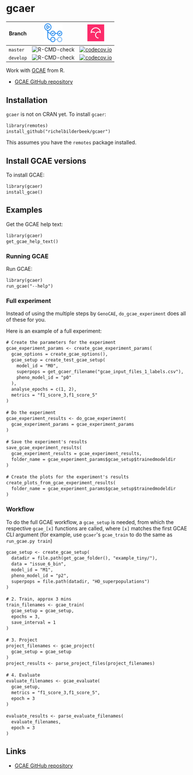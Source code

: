 # gcaer

Branch   |[![GitHub Actions logo](man/figures/GitHubActions.png)](https://github.com/richelbilderbeek/gcaer/actions)|[![Codecov logo](man/figures/Codecov.png)](https://www.codecov.io)
---------|----------------------------------------------------------------------------------------------------------|--------------------------------------------------------------------------------------------------------------------------------------------------------------
`master` |![R-CMD-check](https://github.com/richelbilderbeek/gcaer/workflows/R-CMD-check/badge.svg?branch=master)   |[![codecov.io](https://codecov.io/github/richelbilderbeek/gcaer/coverage.svg?branch=master)](https://codecov.io/github/richelbilderbeek/gcaer/branch/master)
`develop`|![R-CMD-check](https://github.com/richelbilderbeek/gcaer/workflows/R-CMD-check/badge.svg?branch=develop)  |[![codecov.io](https://codecov.io/github/richelbilderbeek/gcaer/coverage.svg?branch=develop)](https://codecov.io/github/richelbilderbeek/gcaer/branch/develop)

Work with [GCAE](https://github.com/richelbilderbeek/genocae/tree/Pheno) from R.

 * [GCAE GitHub repository](https://github.com/richelbilderbeek/genocae/tree/Pheno)

## Installation

`gcaer` is not on CRAN yet. To install `gcaer`:

```
library(remotes)
install_github("richelbilderbeek/gcaer")
```

This assumes you have the `remotes` package installed.

## Install GCAE versions

To install GCAE:

```
library(gcaer)
install_gcae()
```

## Examples

Get the GCAE help text:

```
library(gcaer)
get_gcae_help_text()
```

### Running GCAE

Run GCAE:

```
library(gcaer)
run_gcae("--help")
```

### Full experiment

Instead of using the multiple steps by `GenoCAE`,
`do_gcae_experiment` does all of these for you.

Here is an example of a full experiment: 

```
# Create the parameters for the experiment
gcae_experiment_params <- create_gcae_experiment_params(
  gcae_options = create_gcae_options(),
  gcae_setup = create_test_gcae_setup(
    model_id = "M0",
    superpops = get_gcaer_filename("gcae_input_files_1_labels.csv"),
    pheno_model_id = "p0"
  ),
  analyse_epochs = c(1, 2),
  metrics = "f1_score_3,f1_score_5"
)

# Do the experiment
gcae_experiment_results <- do_gcae_experiment(
  gcae_experiment_params = gcae_experiment_params
)

# Save the experiment's results
save_gcae_experiment_results(
  gcae_experiment_results = gcae_experiment_results,
  folder_name = gcae_experiment_params$gcae_setup$trainedmodeldir
)

# Create the plots for the experiment's results
create_plots_from_gcae_experiment_results(
  folder_name = gcae_experiment_params$gcae_setup$trainedmodeldir
)
```

### Workflow

To do the full GCAE workflow, a `gcae_setup` is needed,
from which the respective `gcae_[x]` functions are called,
where `[x]` matches the first GCAE CLI argument (for
example, use `gcaer`'s `gcae_train` to do the same as `run_gcae.py train`)

```
gcae_setup <- create_gcae_setup(
  datadir = file.path(get_gcae_folder(), "example_tiny/"),
  data = "issue_6_bin",
  model_id = "M1",
  pheno_model_id = "p2",
  superpops = file.path(datadir, "HO_superpopulations")
)

# 2. Train, approx 3 mins
train_filenames <- gcae_train(
  gcae_setup = gcae_setup,
  epochs = 3,
  save_interval = 1
)

# 3. Project
project_filenames <- gcae_project(
  gcae_setup = gcae_setup
)
project_results <- parse_project_files(project_filenames)

# 4. Evaluate
evaluate_filenames <- gcae_evaluate(
  gcae_setup,
  metrics = "f1_score_3,f1_score_5",
  epoch = 3
)

evaluate_results <- parse_evaluate_filenames(
  evaluate_filenames, 
  epoch = 3
)

```

## Links

 * [GCAE GitHub repository](https://github.com/richelbilderbeek/genocae/tree/Pheno)

